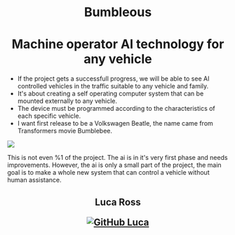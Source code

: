 
<h1 align='center'> Bumbleous </h1>

<h1 align='center'> Machine operator AI technology for any vehicle </h1> 

- If the project gets a successfull progress, we will be able to see AI controlled vehicles in the traffic suitable to any vehicle and family.
- It's about creating a self operating computer system that can be mounted externally to any vehicle.
- The device must be programmed according to the characteristics of each specific vehicle. 
- I want first release to be a Volkswagen Beatle, the name came from Transformers movie Bumblebee.
 

<img src="https://github.com/cyber9unk/Bumbleous/blob/main/screenshots/Screenshot%202022-02-19%2021.36.34.png?raw=true">

This is not even %1 of the project. The ai is in it's very first phase and needs improvements. 
However, the ai is only a small part of the project, the main goal is to make a whole new system that can control a vehicle without human assistance.


<h2 align='center'>
Luca Ross

[![GitHub Luca](https://img.shields.io/badge/GitHub-100000?style=for-the-badge&logo=github&logoColor=white)](https://github.com/LucadiRoss)  
  
<h4 align='center'>
<h4 align='center'>
 </h4>
  
